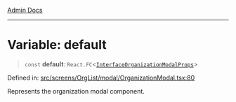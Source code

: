 [Admin Docs](/)

***

# Variable: default

> `const` **default**: `React.FC`\<[`InterfaceOrganizationModalProps`](../interfaces/InterfaceOrganizationModalProps.md)\>

Defined in: [src/screens/OrgList/modal/OrganizationModal.tsx:80](https://github.com/PalisadoesFoundation/talawa-admin/blob/main/src/screens/OrgList/modal/OrganizationModal.tsx#L80)

Represents the organization modal component.
